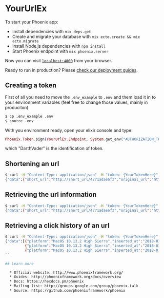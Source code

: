 # YourUrlEx

To start your Phoenix app:

  * Install dependencies with `mix deps.get`
  * Create and migrate your database with `mix ecto.create && mix ecto.migrate`
  * Install Node.js dependencies with `npm install`
  * Start Phoenix endpoint with `mix phoenix.server`

Now you can visit [`localhost:4000`](http://localhost:4000) from your browser.

Ready to run in production? Please [check our deployment guides](http://www.phoenixframework.org/docs/deployment).

## Creating a token
First of all you need to move the `.env_example` to `.env` and them load it in to your environment variables (feel free to change those values, mainly in produciton)

```bash
$ cp .env_example .env
$ source .env
```

With you environment ready, open your elixir console and type:
```exs
Phoenix.Token.sign(YourUrlEx.Endpoint, System.get_env("AUTHORIZATION_TOKEN_SALT"), "DarthVader")
```
which "DarthVader" is the identification of token.

## Shortening an url
```bash
$ curl -H "Content-Type: application/json" -H "token: {YourTokenHere}" -X POST -d '{"url": {"original_url":"http://google.com"}}' http://localhost:4000/api/urls
{"data":{"short_url":"http://short_url/4771adae6f3","original_url":"http://google.com"}}
```

## Retrieving the url information
```bash
$ curl -H "Content-Type: application/json" -H "token: {YourTokenHere}" -X GET http://localhost:4000/api/urls/4771adae6f3
{"data":{"short_url":"http://short_url/4771adae6f3","original_url":"http://google.com","clicks":4}}
```

## Retrieving a click history of an url
```bash
$ curl -H "Content-Type: application/json" -H "token: {YourTokenHere}" -X GET http://localhost:4000/api/click_histories/43b02683026
{"data":[{"platform":"MacOS 10.13.2 High Sierra","inserted_at":"2018-01-20 19:30:25.442475","device":"desktop","browser_version":"63.0.3239.132","browser_name":"Chrome"},
         {"platform":"MacOS 10.13.2 High Sierra","inserted_at":"2018-01-20 19:30:09.079919","device":"desktop","browser_version":"63.0.3239.132","browser_name":"Chrome"},
         {"platform":"MacOS 10.13.2 High Sierra","inserted_at":"2018-01-20 19:22:34.586385","device":"desktop","browser_version":"63.0.3239.132","browser_name":"Chrome"}]}
``

## Learn more

  * Official website: http://www.phoenixframework.org/
  * Guides: http://phoenixframework.org/docs/overview
  * Docs: https://hexdocs.pm/phoenix
  * Mailing list: http://groups.google.com/group/phoenix-talk
  * Source: https://github.com/phoenixframework/phoenix
